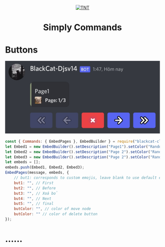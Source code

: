 <p align="center">
	<a href="https://www.facebook.com/BlackCat.2k3">
	<img src="https://statics.voz.tech/data/avatars/o/1093/1093136.jpg?1584167722" width = "200" alt="TNT">
	</a>
</p>

# <p align="center">Simply Commands</p>
# Buttons
![Demo](https://raw.githubusercontent.com/VinhBot/BlackCat-Package/main/Preview/pages.jpg)
```js
const { Commands: { EmbedPages }, EmbedBuilder } = require("blackcat-club");
let Embed1 = new EmbedBuilder().setDescription("Page1").setColor("Random")
let Embed2 = new EmbedBuilder().setDescription("Page 2").setColor("Random")
let Embed3 = new EmbedBuilder().setDescription("Page 2").setColor("Random")
let embeds = [];
embeds.push(Embed1, Embed2, Embed3);
EmbedPages(message, embeds, {
    // but1: corresponds to custom emojis, leave blank to use default emoji
    but1: "", // First
    but2: "", // Before
    but3: "", // Xoá bỏ
    but4: "", // Next
    but5: "", // final
    butColor: "", // color of move node
    butColor: "" // color of delete button
});
```
# ......